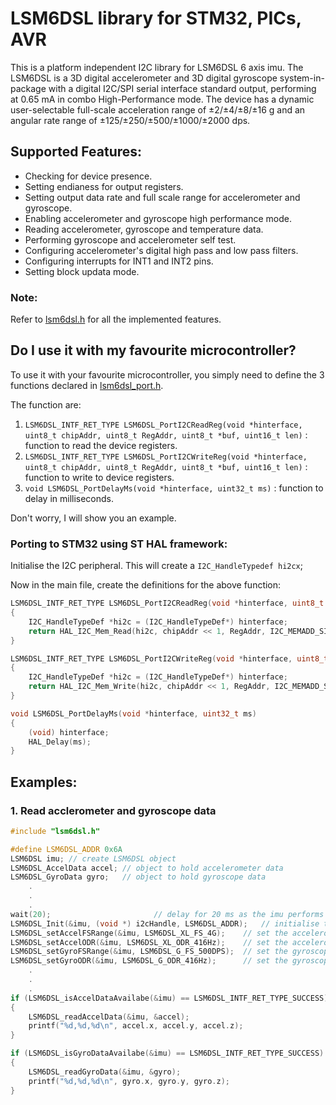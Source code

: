 # LSM6DSL library for STM32, PICs, AVR
This is a platform independent I2C library for LSM6DSL 6 axis imu.
The LSM6DSL is a 3D digital accelerometer and 3D digital gyroscope system-in-package with a digital I2C/SPI serial interface standard output, performing at 0.65 mA in combo High-Performance mode.
The device has a dynamic user-selectable full-scale acceleration range of ±2/±4/±8/±16 g and an angular rate range of ±125/±250/±500/±1000/±2000 dps.

## Supported Features:
- Checking for device presence.
- Setting endianess for output registers.
- Setting output data rate and full scale range for accelerometer and gyroscope.
- Enabling accelerometer and gyroscope high performance mode.
- Reading accelerometer, gyroscope and temperature data.
- Performing gyroscope and accelerometer self test.
- Configuring accelerometer's digital high pass and low pass filters.
- Configuring interrupts for INT1 and INT2 pins.
- Setting block updata mode.

### Note:
Refer to [lsm6dsl.h](LSM6DSL_C/Inc/lsm6dsl.h) for all the implemented features.

## Do I use it with my favourite microcontroller?
To use it with your favourite microcontroller, you simply need to define the 3 functions declared in [lsm6dsl_port.h](LSM6DSL_C/Inc/lsm6dsl_port.h).

The function are:
1. ```LSM6DSL_INTF_RET_TYPE LSM6DSL_PortI2CReadReg(void *hinterface, uint8_t chipAddr, uint8_t RegAddr, uint8_t *buf, uint16_t len)``` : function to read the device registers.
2. ```LSM6DSL_INTF_RET_TYPE LSM6DSL_PortI2CWriteReg(void *hinterface, uint8_t chipAddr, uint8_t RegAddr, uint8_t *buf, uint16_t len)``` : function to write to device registers.
3. ```void LSM6DSL_PortDelayMs(void *hinterface, uint32_t ms)``` : function to delay in milliseconds.

Don't worry, I will show you an example.

### Porting to STM32 using ST HAL framework:
Initialise the I2C peripheral. This will create a ```I2C_HandleTypedef hi2cx```;

Now in the main file, create the definitions for the above function:

```C
LSM6DSL_INTF_RET_TYPE LSM6DSL_PortI2CReadReg(void *hinterface, uint8_t chipAddr, uint8_t RegAddr, uint8_t *buf, uint16_t len)
{
	I2C_HandleTypeDef *hi2c = (I2C_HandleTypeDef*) hinterface;
	return HAL_I2C_Mem_Read(hi2c, chipAddr << 1, RegAddr, I2C_MEMADD_SIZE_8BIT, buf, len, 50);
}

LSM6DSL_INTF_RET_TYPE LSM6DSL_PortI2CWriteReg(void *hinterface, uint8_t chipAddr, uint8_t RegAddr, uint8_t *buf, uint16_t len)
{
	I2C_HandleTypeDef *hi2c = (I2C_HandleTypeDef*) hinterface;
	return HAL_I2C_Mem_Write(hi2c, chipAddr << 1, RegAddr, I2C_MEMADD_SIZE_8BIT, buf, len, 50);
}

void LSM6DSL_PortDelayMs(void *hinterface, uint32_t ms)
{
	(void) hinterface;
	HAL_Delay(ms);
}
```
## Examples:

### 1. Read acclerometer and gyroscope data
```C
#include "lsm6dsl.h"

#define LSM6DSL_ADDR 0x6A
LSM6DSL imu; // create LSM6DSL object
LSM6DSL_AccelData accel; // object to hold accelerometer data
LSM6DSL_GyroData gyro;	 // object to hold gyroscope data
	.
	.
	.
wait(20); 						// delay for 20 ms as the imu performs a 15ms boot up procedure
LSM6DSL_Init(&imu, (void *) i2cHandle, LSM6DSL_ADDR);	// initialise the struct
LSM6DSL_setAccelFSRange(&imu, LSM6DSL_XL_FS_4G);	// set the accelerometer full scale range
LSM6DSL_setAccelODR(&imu, LSM6DSL_XL_ODR_416Hz);	// set the accelerometer output data rate
LSM6DSL_setGyroFSRange(&imu, LSM6DSL_G_FS_500DPS);	// set the gyroscope full scale range
LSM6DSL_setGyroODR(&imu, LSM6DSL_G_ODR_416Hz);		// set the gyroscope output data rate
	.
	.
	.
if (LSM6DSL_isAccelDataAvailabe(&imu) == LSM6DSL_INTF_RET_TYPE_SUCCESS)
{
	LSM6DSL_readAccelData(&imu, &accel);
	printf("%d,%d,%d\n", accel.x, accel.y, accel.z);
}

if (LSM6DSL_isGyroDataAvailabe(&imu) == LSM6DSL_INTF_RET_TYPE_SUCCESS)
{
	LSM6DSL_readGyroData(&imu, &gyro);
	printf("%d,%d,%d\n", gyro.x, gyro.y, gyro.z);
}
```
